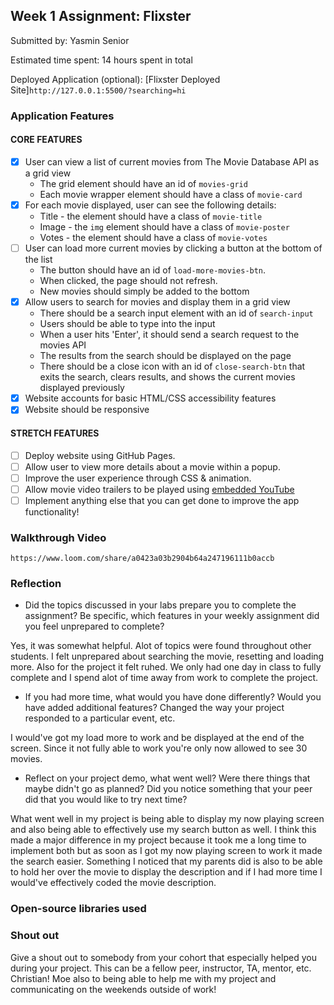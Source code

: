 ## Week 1 Assignment: Flixster

Submitted by: Yasmin Senior

Estimated time spent: 14 hours spent in total

Deployed Application (optional): [Flixster Deployed Site]`http://127.0.0.1:5500/?searching=hi`

### Application Features

#### CORE FEATURES

- [x] User can view a list of current movies from The Movie Database API as a grid view
  - The grid element should have an id of `movies-grid`
  - Each movie wrapper element should have a class of `movie-card`
- [x] For each movie displayed, user can see the following details:
  - Title - the element should have a class of `movie-title`
  - Image - the `img` element should have a class of `movie-poster`
  - Votes - the element should have a class of `movie-votes`
- [ ] User can load more current movies by clicking a button at the bottom of the list
  - The button should have an id of `load-more-movies-btn`.
  - When clicked, the page should not refresh.
  - New movies should simply be added to the bottom
- [x] Allow users to search for movies and display them in a grid view
  - There should be a search input element with an id of `search-input`
  - Users should be able to type into the input
  - When a user hits 'Enter', it should send a search request to the movies API
  - The results from the search should be displayed on the page
  - There should be a close icon with an id of `close-search-btn` that exits the search, clears results, and shows the current movies displayed previously
- [x] Website accounts for basic HTML/CSS accessibility features
- [x] Website should be responsive

#### STRETCH FEATURES

- [ ] Deploy website using GitHub Pages.
- [ ] Allow user to view more details about a movie within a popup.
- [ ] Improve the user experience through CSS & animation.
- [ ] Allow movie video trailers to be played using [embedded YouTube](https://support.google.com/youtube/answer/171780?hl=en)
- [ ] Implement anything else that you can get done to improve the app functionality!

### Walkthrough Video

`https://www.loom.com/share/a0423a03b2904b64a247196111b0accb`

### Reflection

- Did the topics discussed in your labs prepare you to complete the assignment? Be specific, which features in your weekly assignment did you feel unprepared to complete?

Yes, it was somewhat helpful. Alot of topics were found throughout other students. I felt unprepared about searching the movie, resetting and loading more. Also for the project it felt ruhed. We only had one day in class to fully complete and I spend alot of time away from work to complete the project.

- If you had more time, what would you have done differently? Would you have added additional features? Changed the way your project responded to a particular event, etc.

I would've got my load more to work and be displayed at the end of the screen. Since it not fully able to work you're only now allowed to see 30 movies.

- Reflect on your project demo, what went well? Were there things that maybe didn't go as planned? Did you notice something that your peer did that you would like to try next time?

What went well in my project is being able to display my now playing screen and also being able to effectively use my search button as well. I think this made a major difference in my project because it took me a long time to implement both but as soon as I got my now playing screen to work it made the search easier. Something I noticed that my parents did is also to be able to hold her over the movie to display the description and if I had more time I would've effectively coded the movie description.

### Open-source libraries used

### Shout out

Give a shout out to somebody from your cohort that especially helped you during your project. This can be a fellow peer, instructor, TA, mentor, etc.
Christian! Moe also to being able to help me with my project and communicating on the weekends outside of work!

